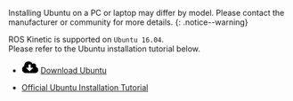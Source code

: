 
Installing Ubuntu on a PC or laptop may differ by model. Please contact the manufacturer or community for more details.
{: .notice--warning}

ROS Kinetic is supported on `Ubuntu 16.04`.  
Please refer to the Ubuntu installation tutorial below.

- ![](/assets/images/icon_download.png) [Download Ubuntu](https://releases.ubuntu.com/?_ga=2.219480409.1908348701.1627362888-1311983284.1627362888)

- [Official Ubuntu Installation Tutorial](https://ubuntu.com/tutorials/install-ubuntu-desktop#1-overview)
